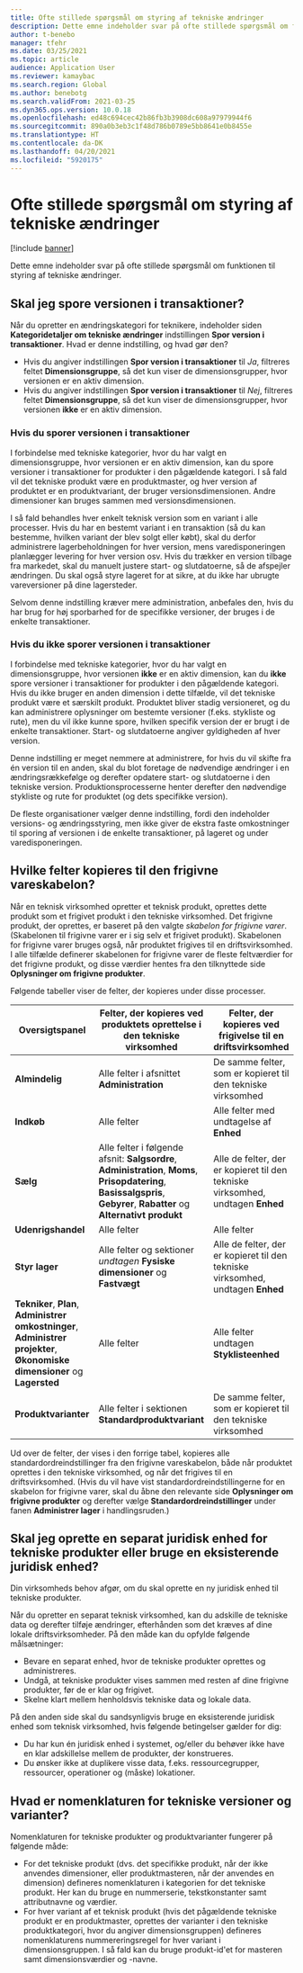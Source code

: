 ```yaml
---
title: Ofte stillede spørgsmål om styring af tekniske ændringer
description: Dette emne indeholder svar på ofte stillede spørgsmål om funktionen til styring af tekniske ændringer.
author: t-benebo
manager: tfehr
ms.date: 03/25/2021
ms.topic: article
audience: Application User
ms.reviewer: kamaybac
ms.search.region: Global
ms.author: benebotg
ms.search.validFrom: 2021-03-25
ms.dyn365.ops.version: 10.0.18
ms.openlocfilehash: ed48c694cec42b86fb3b3908dc608a97979944f6
ms.sourcegitcommit: 890a0b3eb3c1f48d786b0789e5bb8641e0b8455e
ms.translationtype: HT
ms.contentlocale: da-DK
ms.lasthandoff: 04/20/2021
ms.locfileid: "5920175"
---
```

# <a name="engineering-change-management-faq"></a>Ofte stillede spørgsmål om styring af tekniske ændringer

[!include [banner](../includes/banner.md)]

Dette emne indeholder svar på ofte stillede spørgsmål om funktionen til styring af tekniske ændringer.

## <a name="should-i-track-the-version-in-transactions"></a>Skal jeg spore versionen i transaktioner?

Når du opretter en ændringskategori for teknikere, indeholder siden **Kategoridetaljer om tekniske ændringer** indstillingen **Spor version i transaktioner**. Hvad er denne indstilling, og hvad gør den?

- Hvis du angiver indstillingen **Spor version i transaktioner** til *Ja*, filtreres feltet **Dimensionsgruppe**, så det kun viser de dimensionsgrupper, hvor versionen er en aktiv dimension.
- Hvis du angiver indstillingen **Spor version i transaktioner** til *Nej*, filtreres feltet **Dimensionsgruppe**, så det kun viser de dimensionsgrupper, hvor versionen **ikke** er en aktiv dimension.

### <a name="if-you-track-the-version-in-transactions"></a>Hvis du sporer versionen i transaktioner

I forbindelse med tekniske kategorier, hvor du har valgt en dimensionsgruppe, hvor versionen er en aktiv dimension, kan du spore versioner i transaktioner for produkter i den pågældende kategori. I så fald vil det tekniske produkt være en produktmaster, og hver version af produktet er en produktvariant, der bruger versionsdimensionen. Andre dimensioner kan bruges sammen med versionsdimensionen.

I så fald behandles hver enkelt teknisk version som en variant i alle processer. Hvis du har en bestemt variant i en transaktion (så du kan bestemme, hvilken variant der blev solgt eller købt), skal du derfor administrere lagerbeholdningen for hver version, mens varedisponeringen planlægger levering for hver version osv. Hvis du trækker en version tilbage fra markedet, skal du manuelt justere start- og slutdatoerne, så de afspejler ændringen. Du skal også styre lageret for at sikre, at du ikke har ubrugte vareversioner på dine lagersteder.

Selvom denne indstilling kræver mere administration, anbefales den, hvis du har brug for høj sporbarhed for de specifikke versioner, der bruges i de enkelte transaktioner.

### <a name="if-you-dont-track-the-version-in-transactions"></a>Hvis du ikke sporer versionen i transaktioner

I forbindelse med tekniske kategorier, hvor du har valgt en dimensionsgruppe, hvor versionen **ikke** er en aktiv dimension, kan du **ikke** spore versioner i transaktioner for produkter i den pågældende kategori. Hvis du ikke bruger en anden dimension i dette tilfælde, vil det tekniske produkt være et særskilt produkt. Produktet bliver stadig versioneret, og du kan administrere oplysninger om bestemte versioner (f.eks. stykliste og rute), men du vil ikke kunne spore, hvilken specifik version der er brugt i de enkelte transaktioner. Start- og slutdatoerne angiver gyldigheden af hver version.

Denne indstilling er meget nemmere at administrere, for hvis du vil skifte fra én version til en anden, skal du blot foretage de nødvendige ændringer i en ændringsrækkefølge og derefter opdatere start- og slutdatoerne i den tekniske version. Produktionsprocesserne henter derefter den nødvendige stykliste og rute for produktet (og dets specifikke version).

De fleste organisationer vælger denne indstilling, fordi den indeholder versions- og ændringsstyring, men ikke giver de ekstra faste omkostninger til sporing af versionen i de enkelte transaktioner, på lageret og under varedisponeringen.

## <a name="which-fields-are-copied-to-the-released-item-template"></a>Hvilke felter kopieres til den frigivne vareskabelon?

Når en teknisk virksomhed opretter et teknisk produkt, oprettes dette produkt som et frigivet produkt i den tekniske virksomhed. Det frigivne produkt, der oprettes, er baseret på den valgte *skabelon for frigivne varer*. (Skabelonen til frigivne varer er i sig selv et frigivet produkt). Skabelonen for frigivne varer bruges også, når produktet frigives til en driftsvirksomhed. I alle tilfælde definerer skabelonen for frigivne varer de fleste feltværdier for det frigivne produkt, og disse værdier hentes fra den tilknyttede side **Oplysninger om frigivne produkter**.

Følgende tabeller viser de felter, der kopieres under disse processer.

| Oversigtspanel | Felter, der kopieres ved produktets oprettelse i den tekniske virksomhed | Felter, der kopieres ved frigivelse til en driftsvirksomhed |
|---|---|---|
| **Almindelig** | Alle felter i afsnittet **Administration** | De samme felter, som er kopieret til den tekniske virksomhed |
| **Indkøb** | Alle felter | Alle felter med undtagelse af **Enhed** |
| **Sælg** | Alle felter i følgende afsnit: **Salgsordre**, **Administration**, **Moms**, **Prisopdatering**, **Basissalgspris**, **Gebyrer**, **Rabatter** og **Alternativt produkt** | Alle de felter, der er kopieret til den tekniske virksomhed, undtagen **Enhed** |
| **Udenrigshandel** | Alle felter | Alle felter |
| **Styr lager** | Alle felter og sektioner *undtagen* **Fysiske dimensioner** og **Fastvægt** | Alle de felter, der er kopieret til den tekniske virksomhed, undtagen **Enhed** |
| **Tekniker**, **Plan**, **Administrer omkostninger**, **Administrer projekter**, **Økonomiske dimensioner** og **Lagersted** | Alle felter | Alle felter undtagen **Styklisteenhed** |
| **Produktvarianter** | Alle felter i sektionen **Standardproduktvariant** | De samme felter, som er kopieret til den tekniske virksomhed |

Ud over de felter, der vises i den forrige tabel, kopieres alle standardordreindstillinger fra den frigivne vareskabelon, både når produktet oprettes i den tekniske virksomhed, og når det frigives til en driftsvirksomhed. (Hvis du vil have vist standardordreindstillingerne for en skabelon for frigivne varer, skal du åbne den relevante side **Oplysninger om frigivne produkter** og derefter vælge **Standardordreindstillinger** under fanen **Administrer lager** i handlingsruden.)

## <a name="should-i-create-a-separate-legal-entity-for-engineering-products-or-use-an-existing-legal-entity"></a>Skal jeg oprette en separat juridisk enhed for tekniske produkter eller bruge en eksisterende juridisk enhed?

Din virksomheds behov afgør, om du skal oprette en ny juridisk enhed til tekniske produkter.

Når du opretter en separat teknisk virksomhed, kan du adskille de tekniske data og derefter tilføje ændringer, efterhånden som det kræves af dine lokale driftsvirksomheder. På den måde kan du opfylde følgende målsætninger:

- Bevare en separat enhed, hvor de tekniske produkter oprettes og administreres.
- Undgå, at tekniske produkter vises sammen med resten af dine frigivne produkter, før de er klar og frigivet.
- Skelne klart mellem henholdsvis tekniske data og lokale data.

På den anden side skal du sandsynligvis bruge en eksisterende juridisk enhed som teknisk virksomhed, hvis følgende betingelser gælder for dig:

- Du har kun én juridisk enhed i systemet, og/eller du behøver ikke have en klar adskillelse mellem de produkter, der konstrueres.
- Du ønsker ikke at duplikere visse data, f.eks. ressourcegrupper, ressourcer, operationer og (måske) lokationer.

## <a name="what-is-the-nomenclature-for-engineering-versions-and-variants"></a>Hvad er nomenklaturen for tekniske versioner og varianter?

Nomenklaturen for tekniske produkter og produktvarianter fungerer på følgende måde:

- For det tekniske produkt (dvs. det specifikke produkt, når der ikke anvendes dimensioner, eller produktmasteren, når der anvendes en dimension) defineres nomenklaturen i kategorien for det tekniske produkt. Her kan du bruge en nummerserie, tekstkonstanter samt attributnavne og værdier.
- For hver variant af et teknisk produkt (hvis det pågældende tekniske produkt er en produktmaster, oprettes der varianter i den tekniske produktkategori, hvor du angiver dimensionsgruppen) defineres nomenklaturens nummereringsregel for hver variant i dimensionsgruppen. I så fald kan du bruge produkt-id'et for masteren samt dimensionsværdier og -navne.
